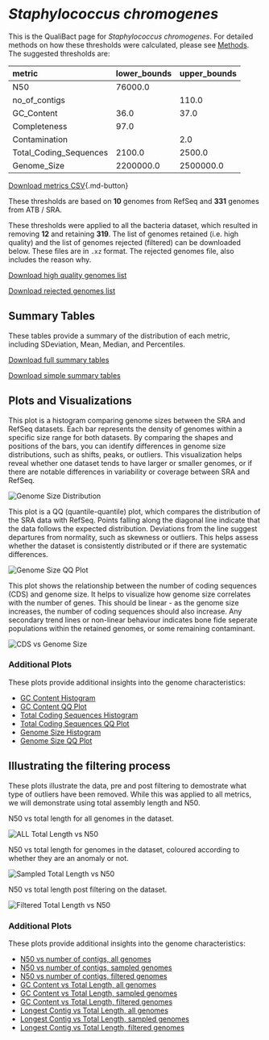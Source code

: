 # *Staphylococcus chromogenes*

This is the QualiBact page for *Staphylococcus chromogenes*. For detailed methods on how these thresholds were calculated, please see [Methods](../../methods.md).
The suggested thresholds are: 

| metric                 | lower_bounds   | upper_bounds   |
|:-----------------------|:---------------|:---------------|
| N50                    | 76000.0        |                |
| no_of_contigs          |                | 110.0          |
| GC_Content             | 36.0           | 37.0           |
| Completeness           | 97.0           |                |
| Contamination          |                | 2.0            |
| Total_Coding_Sequences | 2100.0         | 2500.0         |
| Genome_Size            | 2200000.0      | 2500000.0      |

[Download metrics CSV](Staphylococcus_chromogenes_metrics.csv){.md-button}


These thresholds are based on **10** genomes from RefSeq and **331** genomes from ATB / SRA.

These thresholds were applied to all the bacteria dataset, which resulted in removing **12** and retaining **319**.
The list of genomes retained (i.e. high quality) and the list of genomes rejected (filtered) can be downloaded below. These files are in `.xz` format. The rejected genomes file, also includes the reason why.

[Download high quality genomes list](Staphylococcus_chromogenes_high_quality_genomes.csv.xz)


[Download rejected genomes list](Staphylococcus_chromogenes_filtered_out_genomes.csv.xz)



## Summary Tables
These tables provide a summary of the distribution of each metric, including SDeviation, Mean, Median, and Percentiles.

[Download full summary tables](summary.csv)

[Download simple summary tables](selected_summary.csv)

## Plots and Visualizations

This plot is a histogram comparing genome sizes between the SRA and RefSeq datasets. Each bar represents the density of genomes within a specific size range for both datasets. By comparing the shapes and positions of the bars, you can identify differences in genome size distributions, such as shifts, peaks, or outliers. This visualization helps reveal whether one dataset tends to have larger or smaller genomes, or if there are notable differences in variability or coverage between SRA and RefSeq.

![Genome Size Distribution](Genome_Size_refseq_histogram_kde.png)

This plot is a QQ (quantile-quantile) plot, which compares the distribution of the SRA data with RefSeq. Points falling along the diagonal line indicate that the data follows the expected distribution. Deviations from the line suggest departures from normality, such as skewness or outliers. This helps assess whether the dataset is consistently distributed or if there are systematic differences.

![Genome Size QQ Plot](Genome_Size_refseq_qqplot.png)

This plot shows the relationship between the number of coding sequences (CDS) and genome size. It helps to visualize how genome size correlates with the number of genes. This should be linear - as the genome size increases, the number of coding sequences should also increase. Any secondary trend lines or non-linear behaviour indicates bone fide seperate populations within the retained genomes, or some remaining contaminant. 

![CDS vs Genome Size](Staphylococcus_chromogenes_CDS_vs_Genome_Size.png)

### Additional Plots

These plots provide additional insights into the genome characteristics:

- [GC Content Histogram](GC_Content_refseq_histogram_kde.png)
- [GC Content QQ Plot](GC_Content_refseq_qqplot.png)
- [Total Coding Sequences Histogram](Total_Coding_Sequences_refseq_histogram_kde.png)
- [Total Coding Sequences QQ Plot](Total_Coding_Sequences_refseq_qqplot.png)
- [Genome Size Histogram](Genome_Size_refseq_histogram_kde.png)
- [Genome Size QQ Plot](Genome_Size_refseq_qqplot.png)
## Illustrating the filtering process
These plots illustrate the data, pre and post filtering to demostrate what type of outliers have been removed. While this was applied to all metrics, we will demonstrate using total assembly length and N50.

N50 vs total length for all genomes in the dataset.

![ALL Total Length vs N50](Staphylococcus_chromogenes_all_total_length_N50.png)

N50 vs total length for genomes in the dataset, coloured according to whether they are an anomaly or not.

![Sampled Total Length vs N50](Staphylococcus_chromogenes_sample_total_length_N50.png)

N50 vs total length post filtering on the dataset.

![Filtered Total Length vs N50](Staphylococcus_chromogenes_filt_total_length_N50.png)

### Additional Plots

These plots provide additional insights into the genome characteristics:

- [N50 vs number of contigs, all genomes](Staphylococcus_chromogenes_all_N50_number.png)
- [N50 vs number of contigs, sampled genomes](Staphylococcus_chromogenes_sample_N50_number.png)
- [N50 vs number of contigs, filtered genomes](Staphylococcus_chromogenes_filt_N50_number.png)
- [GC Content vs Total Length, all genomes](Staphylococcus_chromogenes_all_total_length_GC_Content.png)
- [GC Content vs Total Length, sampled genomes](Staphylococcus_chromogenes_sample_total_length_GC_Content.png)
- [GC Content vs Total Length, filtered genomes](Staphylococcus_chromogenes_filt_total_length_GC_Content.png)
- [Longest Contig vs Total Length, all genomes](Staphylococcus_chromogenes_all_total_length_longest.png)
- [Longest Contig vs Total Length, sampled genomes](Staphylococcus_chromogenes_sample_total_length_longest.png)
- [Longest Contig vs Total Length, filtered genomes](Staphylococcus_chromogenes_filt_total_length_longest.png)
